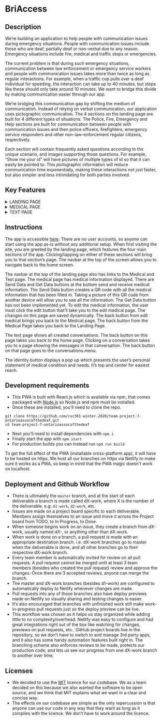 # BriAccess

## Description

We’re building an application to help people with communication issues during emergency situations. People with communication issues include those who are deaf, partially deaf or non-verbal due to any reason. Emergency situations include fire, medical and traffic stops or emergencies.

The current problem is that during such emergency situations, communication between law enforcement or emergency service workers and people with communication issues takes more than twice as long as regular interactions. For example, when a traffic cop pulls over a deaf individual for speeding, the interaction can take up to 40 minutes, but stops like these should only take around 10 minutes. We want to bridge this divide by making communication easier through our app. 

We’re bridging this communication gap by shifting the medium of communication. 
Instead of relying on verbal communication, our application uses pictographic communication. The 4 sections on the landing page are built for 4 different types of situations. The Police, Fire, Emergency and Help sections are built for communication between people with communication issues and then police officers, firefighters, emergency service responders and other non-law-enforcement regular citizens, respectively.

Each section will contain frequently asked questions according to the unique scenario, and images supporting those questions. For example, “Show me your id” will have pictures of multiple types of id so that it can easily be pointed to. This pictographic information will reduce communication time exponentially, making these interactions not just faster, but also simpler and less intimidating for both parties involved.

## Key Features

<details><summary>LANDING PAGE</summary>

The landing page of the application includes a header and a main body. 

### Header
The header contains 3 buttons. From left to right

1. **HEALTH** - This button opens up the medical page.
1. **IDENTITY** - This is a declaration statement unique to each user. It’s the first thing they should be able to easily pull up to communicate their medical condition and needs. The default statement is “I am Deaf” but it can be edited using the edit button to include other needs such as “I am deaf and require wheelchair access”. 
1. **TEXT** - This button opens up the text page.

### Body 
The four subsections are:
1. **EMS** - For interactions with emergency service workers.
1. **POLICE** -  For interactions with police officers.
1. **HELP** -  For interactions with regular citizens. 
1. **FIRE** - For interactions with firefighters. 

Each section will include questions unique to the emergency situations. Each question has a dropdown of images relating to that question that can be easily distinguished and pointed to.
As of now we have included dummy questions, we are waiting for our partner to provide us with their list of heavily researched and tested questions from their organization. 

</details>


<details><summary>MEDICAL PAGE</summary>

This page contains the medical information of the user. 

1. The text fields in this page will be empty by default. 
1. To edit/add information the user can click on the edit button and they will be redirected to the edit medical information page. The information on this page will be saved dynamically therefore, pressing the back button will take the user back to the medical information page with the updated text fields. The save button alerts the user that they’re changes are saved dynamically.
1. There’s a data privacy warning at the bottom that let’s users know that their data is private and only stores locally.
1. This page also has two buttons at the bottom - Get Data and Send Data. These buttons are used to transfer your medical data from one device to another (incase the user buys a new device). The Get Data button will open the camera to read the QR code from the old device and the Send Data button will generate the QR code using the current medical information. The implementation for both of these buttons has not been completed.
</details>

<details><summary>TEXT PAGE</summary>

This page allows users to create conversations and view past ones

1. Users will be able to create new conversations with a title of their choice
1. Users will also be able delete old conversations
1. Clicking on an existing conversation opens it, showing all the messages added to it, and a text box to allow adding more messages
1. Currently not able to create/delete conversations or add messages, just view test data
1. Additional features planned are the ability to export a conversation to some file format like PDF, and possibly to incorporate some speech-to-text or vice versa
</details>

## Instructions

The app is accessible [here](https://oad.netlify.com/). There are no user accounts, so anyone can start using the app as-is without any additional setup. When first visiting the site, you are greeted by the landing page, which features the four main sections of the app. Clicking/tapping on either of these sections will bring you to that section’s page. The navbar at the top of the screen allows you to navigate back to the home screen.

The navbar at the top of the landing page also has links to the Medical and Text page. The medical page has medical information displayed. There are Send Data and Get Data buttons at the bottom send and receive medical information. The Send Data button creates a QR code with all the medical information that has been filled in. Taking a picture of this QR code from another device will allow you to see all the information. The Get Data button has not been implemented yet. To edit the medical information, the user must click the edit button that’ll take you to the edit medical page. The changes on this page are saved dynamically. The back button from edit medical brings you back to the Medical page. The back button from the Medical Page takes you back to the Landing Page.

The text page shows all created conversations. The back button on this page takes you back to the home page. Clicking on a conversation takes you to a page showing the messages in that conversation. The back button on that page goes to the conversations menu.

The identity button displays a pop up which presents the user’s personal statement of medical condition and needs. It’s top and center for easiest reach.

## Development requirements

* This PWA is built with React.js which is available via npm, that comes packaged with [Node.js](https://nodejs.org/en/) so Node.js and npm must be installed.
* Once these are installed, you'll need to clone the repo.
```
git clone https://github.com/csc301-winter-2020/team-project-7-ontarioassocofthedeaf.git
cd team-project-7-ontarioassocofthedeaf
```
* Next you'll need to install dependencies with `npm i`
* Finally start the app with `npm start`
* For production builds you can instead run `npm run build`

To get the full effect of the PWA (installable cross-platform app), it will have to be hosted on https. We host all our branches on https via Netlify to make sure it works as a PWA, so keep in mind that the PWA magic doesn't work on localhost.

## Deployment and Github Workflow

* There is ultimately the `master` branch, and at the start of each deliverable a branch is made called dX-work, where X is the number of the deliverable, e.g: `d1-work`, `d2-work`, etc.
* Issues are made on a project board specific to each deliverable. Members assign themselves to an issue and move it across the Project board from TODO, to In Progress, to Done.
* When someone begins work on an issue, they create a branch from dX-work, usually named dX-<what-is-being-done>, or anything other than dX-work.
* When work is done on a branch, a pull request is made with an appropriate destination branch. i.e. dX-work branches go to master when the deliverable is done, and all other branches go to their respective dX-work branch.
* Every team member is automatically invited for review on all pull requests. A pull request cannot be merged until at least 3 team members (besides who created the pull request) review and approve the changes. Once there are 3 accepted reviews, anyone can merge the branch.
* The master and dX-work branches (besides d1-work) are configured to automatically deploy to Netlify whenever changes are made.
* Pull requests into any of those branches also have deploy previews made on Netlify so visually sharing and testing changes is easier.
* It’s also encouraged that branches with unfinished work still make work-in-progress pull requests just so the deploy preview can be live.
* This workflow was chosen as it helps us stay organized while adding little to no complexity/overhead. Netlify was easy to configure and had great integrations right out of the box like watching for changes, previews on pull requests, etc.. GitHub project boards live in the repository, so we don’t have to switch to and manage 3rd party apps, and it also has some handy automation features built right in. The branching scheme also enforces reviews to be made, protects our production code, and lets us see our progress from one dX-work branch to another over time.

## Licenses
* We decided to use the [MIT](https://opensource.org/licenses/MIT) licence for our codebase. We as a team decided on this because we also wanted the software to be open source, and we think that MIT explains what we want in a clear and concise way.
* The effects on our codebase are simple as the only repercussion is that anyone can use our code in any way that they want as long as it complies with the licence. We don’t have to work around the licence.

